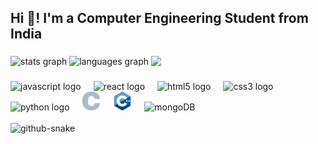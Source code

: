 <h2 align="left">Hi 👋! I'm a Computer Engineering Student from India</h2>

###

<div align="left">
  <img src="https://github-readme-streak-stats.herokuapp.com?user=oxzoid&theme=vue-dark&hide_border=true" height="150" alt="stats graph"  />
  <img src="https://github-readme-stats.vercel.app/api/top-langs/?username=OpenSourceMonke&theme=vue-dark&show_icons=true&hide_border=true&layout=compact" height="150" alt="languages graph"  />
  <img align="top" height="150" src="https://avatars.githubusercontent.com/u/35035937?v=4"  />
</div>


###

<div align="left">
  <img src="https://cdn.jsdelivr.net/gh/devicons/devicon/icons/javascript/javascript-original.svg" height="30" alt="javascript logo"  />
<!--   <img width="12" /> -->
<!--   <img src="https://cdn.jsdelivr.net/gh/devicons/devicon/icons/typescript/typescript-original.svg" height="30" alt="typescript logo"  /> -->
  <img width="12" />
  <img src="https://cdn.jsdelivr.net/gh/devicons/devicon/icons/react/react-original.svg" height="30" alt="react logo"  />
  <img width="12" />
  <img src="https://cdn.jsdelivr.net/gh/devicons/devicon/icons/html5/html5-original.svg" height="30" alt="html5 logo"  />
  <img width="12" />
  <img src="https://cdn.jsdelivr.net/gh/devicons/devicon/icons/css3/css3-original.svg" height="30" alt="css3 logo"  />
  <img width="12" />
  <img src="https://cdn.jsdelivr.net/gh/devicons/devicon/icons/python/python-original.svg" height="30" alt="python logo"  />
  <img width="12" />
  <img src="https://github.com/devicons/devicon/blob/v2.15.1/icons/c/c-original.svg" height="30" alt="c logo"  />
  <img width="12"/>
  <img src="https://github.com/devicons/devicon/blob/v2.15.1/icons/cplusplus/cplusplus-original.svg" height="30" alt="c++ logo"/>
  <img width="12"/>
  <img src="https://cdn.jsdelivr.net/gh/devicons/devicon/icons/mongodb/mongodb-original.svg" height="30" alt="mongoDB"/>
  <!-- <img width="12"/>
  <img src="https://cdn.jsdelivr.net/gh/devicons/devicon/icons/mysql/mysql-original.svg" height="30" alt="SQL"/> -->
</div>




<br clear="both">

<picture>
  <source media="(prefers-color-scheme: dark)" srcset="https://github.com/oxzoid/oxzoid/blob/output/github-contribution-grid-snake-dark.svg" />
  <source media="(prefers-color-scheme: light)" srcset="https://github.com/oxzoid/oxzoid/blob/output/github-contribution-grid-snake.svg" />
  <img alt="github-snake" src="github-snake.svg" />
</picture>

###
